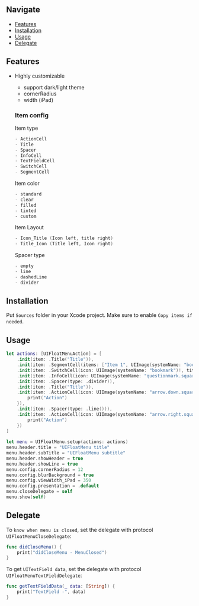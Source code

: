 ## Navigate

- [Features](#features)
- [Installation](#installation)
- [Usage](#usage)
- [Delegate](#delegate)

## Features

- Highly customizable
   - support dark/light theme
   - cornerRadius
   - width (iPad)

   ### Item config
   
   Item type
   ```swift
   - ActionCell
   - Title
   - Spacer
   - InfoCell
   - TextFieldCell
   - SwitchCell
   - SegmentCell
   ```
   
   Item color
   ```swift
   - standard
   - clear
   - filled
   - tinted
   - custom
   ```
    
   Item Layout
   ```swift
   - Icon_Title (Icon left, title right)
   - Title_Icon (Title left, Icon right)
   ```
   
   Spacer type
   ```swift
   - empty
   - line
   - dashedLine
   - divider
   ```

## Installation
Put `Sources` folder in your Xcode project. Make sure to enable `Copy items if needed`.

## Usage

```swift
let actions: [UIFloatMenuAction] = [
    .init(item: .Title("Title")),
    .init(item: .SegmentCell(items: ["Item 1", UIImage(systemName: "bookmark")!, "Item 3"], selected: 1, action: #selector(segmentAction))),
    .init(item: .SwitchCell(icon: UIImage(systemName: "bookmark")!, title: "Switch 1", action: #selector(switchAction))),
    .init(item: .InfoCell(icon: UIImage(systemName: "questionmark.square")!, title: "Data title", label: .config(fontSize: 15, fontWeight: .semibold))),
    .init(item: .Spacer(type: .divider)),
    .init(item: .Title("Title")),
    .init(item: .ActionCell(icon: UIImage(systemName: "arrow.down.square.fill")!, title: "Title", layout: .Icon_Title), itemColor: .tinted(.systemBlue), action: { _ in
        print("Action")
    }),
    .init(item: .Spacer(type: .line())),
    .init(item: .ActionCell(icon: UIImage(systemName: "arrow.right.square.fill")!, title: "Title", subtitle: "Test subtitle", layout: .Icon_Title), itemColor: .filled(.systemPurple), action: { _ in
        print("Action")
    })
]
        
let menu = UIFloatMenu.setup(actions: actions)
menu.header.title = "UIFloatMenu title"
menu.header.subTitle = "UIFloatMenu subtitle"
menu.header.showHeader = true
menu.header.showLine = true
menu.config.cornerRadius = 12
menu.config.blurBackground = true
menu.config.viewWidth_iPad = 350
menu.config.presentation = .default
menu.closeDelegate = self
menu.show(self)
```

## Delegate

To `know when menu is closed`, set the delegate with protocol `UIFloatMenuCloseDelegate`:

```swift
func didCloseMenu() {
    print("didCloseMenu - MenuClosed")
}
```

To get `UITextField data`, set the delegate with protocol `UIFloatMenuTextFieldDelegate`:

```swift
func getTextFieldData(_ data: [String]) {
    print("TextField -", data)
}
```
